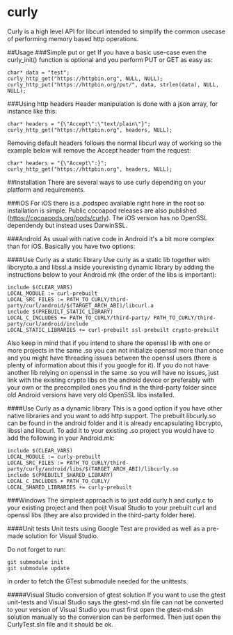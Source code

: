 # curly
Curly is a high level API for libcurl intended to simplify the common usecase of performing memory based http operations. 

##Usage
###Simple put or get
If you have a basic use-case even the curly_init() function is optional and you perform PUT or GET as easy as:
```
char* data = "test";
curly_http_get("https://httpbin.org", NULL, NULL);
curly_http_put("https://httpbin.org/put/", data, strlen(data), NULL, NULL);
```
###Using http headers
Header manipulation is done with a json array, for instance like this:
```
char* headers = "{\"Accept\":\"text/plain\"}";
curly_http_get("https://httpbin.org", headers, NULL);
```
Removing default headers follows the normal libcurl way of working so the example below will remove the Accept header from the request:
```
char* headers = "{\"Accept\":}";
curly_http_get("https://httpbin.org", headers, NULL);
```

##Installation
There are several ways to use curly depending on your platform and requirements.

###iOS
For iOS there is a .podspec available right here in the root so installation is simple. Public cocoapod releases are also published (https://cocoapods.org/pods/curly). The iOS version has no OpenSSL dependendy but instead uses DarwinSSL.

###Android
As usual with native code in Android it's a bit more complex than for iOS. Basically you have two options:

####Use Curly as a static library
Use curly as a static lib together with libcrypto.a and libssl.a inside yourexisting dynamic library by adding the instructions below to your Android.mk (the order of the libs is important):
```
include $(CLEAR_VARS)
LOCAL_MODULE := curl-prebuilt
LOCAL_SRC_FILES := PATH_TO_CURLY/third-party/curl/android/$(TARGET_ARCH_ABI)/libcurl.a
include $(PREBUILT_STATIC_LIBRARY)
LOCAL_C_INCLUDES += PATH_TO_CURLY/third-party/ PATH_TO_CURLY/third-party/curl/android/include
LOCAL_STATIC_LIBRARIES += curl-prebuilt ssl-prebuilt crypto-prebuilt
```
Also keep in mind that if you intend to share the openssl lib with one or more projects in the same .so you can not initialize openssl more than once and you might have threading issues between the openssl users (there is plenty of information about this if you google for it). If you do not have another lib relying on openssl in the same .so you will have no issues, just link with the existing crypto libs on the android device or preferably with your own or the precompiled ones you find in the third-party folder since old Android versions have very old OpenSSL libs installed.

####Use Curly as a dynamic library
This is a good option if you have other native libraries and you want to add http support. The prebuilt libcurly.so can be found in the android folder and it is already encapsulating libcrypto, libssl and libcurl. To add it to your existing .so project you would have to add the following in your Android.mk:
```
include $(CLEAR_VARS)
LOCAL_MODULE := curly-prebuilt
LOCAL_SRC_FILES := PATH_TO_CURLY/third-party/curly/android/libs/$(TARGET_ARCH_ABI)/libcurly.so
include $(PREBUILT_SHARED_LIBRARY)
LOCAL_C_INCLUDES + PATH_TO_CURLY/
LOCAL_SHARED_LIBRARIES += curly-prebuilt 
```

###Windows
The simplest approach is to just add curly.h and curly.c to your existing project and then poijt Visual Studio to your prebuilt curl and openssl libs (they are also provided in the third-party folder here). 

####Unit tests
Unit tests using Google Test are provided as well as a pre-made solution for Visual Studio. 

Do not forget to run:
```
git submodule init
git submodule update
```

in order to fetch the GTest submodule needed for the unittests.

#####Visual Studio conversion of gtest solution
If you want to use the gtest unit-tests and Visual Studio says the gtest-md.sln file can not be converted to your version of Visual Studio you must first open the gtest-md.sln solution manually so the conversion can be performed. Then just open the CurlyTest.sln file and it should be ok.
